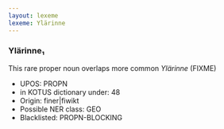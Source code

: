 ```yaml
---
layout: lexeme
lexeme: Ylärinne
---
```


###  Ylärinne₁

This rare proper noun overlaps more common *Ylärinne* (FIXME)
* UPOS:  PROPN
* in KOTUS dictionary under:  48
* Origin:  finer|fiwikt
* Possible NER class:  GEO
* Blacklisted:  PROPN-BLOCKING

